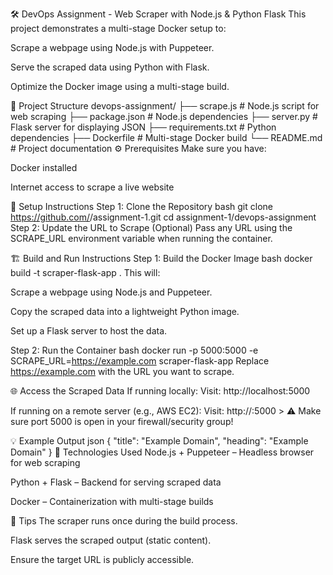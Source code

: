 🛠 DevOps Assignment - Web Scraper with Node.js & Python Flask
This project demonstrates a multi-stage Docker setup to:

Scrape a webpage using Node.js with Puppeteer.

Serve the scraped data using Python with Flask.

Optimize the Docker image using a multi-stage build.

📂 Project Structure
devops-assignment/
├── scrape.js          # Node.js script for web scraping
├── package.json       # Node.js dependencies
├── server.py          # Flask server for displaying JSON
├── requirements.txt   # Python dependencies
├── Dockerfile         # Multi-stage Docker build
└── README.md          # Project documentation
⚙️ Prerequisites
Make sure you have:

Docker installed

Internet access to scrape a live website

🔨 Setup Instructions
Step 1: Clone the Repository
bash
git clone https://github.com/<your-username>/assignment-1.git
cd assignment-1/devops-assignment
Step 2: Update the URL to Scrape (Optional)
Pass any URL using the SCRAPE_URL environment variable when running the container.

🏗️ Build and Run Instructions
Step 1: Build the Docker Image
bash
docker build -t scraper-flask-app .
This will:

Scrape a webpage using Node.js and Puppeteer.

Copy the scraped data into a lightweight Python image.

Set up a Flask server to host the data.

Step 2: Run the Container
bash
docker run -p 5000:5000 -e SCRAPE_URL=https://example.com scraper-flask-app
Replace https://example.com with the URL you want to scrape.

🌐 Access the Scraped Data
If running locally:
Visit: http://localhost:5000

If running on a remote server (e.g., AWS EC2):
Visit: http://<your-ec2-public-ip>:5000 > ⚠️ Make sure port 5000 is open in your firewall/security group!

💡 Example Output
json
{
  "title": "Example Domain",
  "heading": "Example Domain"
}
🧰 Technologies Used
Node.js + Puppeteer – Headless browser for web scraping

Python + Flask – Backend for serving scraped data

Docker – Containerization with multi-stage builds

📢 Tips
The scraper runs once during the build process.

Flask serves the scraped output (static content).

Ensure the target URL is publicly accessible.
